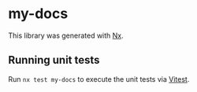 # my-docs

This library was generated with [Nx](https://nx.dev).

## Running unit tests

Run `nx test my-docs` to execute the unit tests via [Vitest](https://vitest.dev/).
